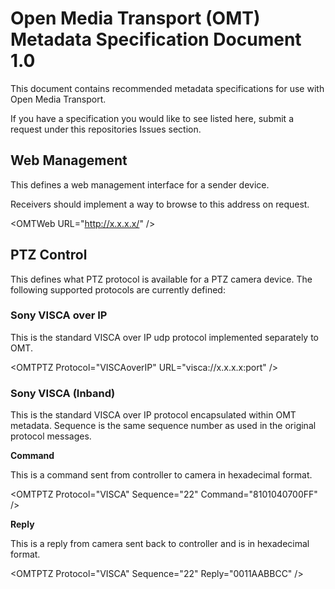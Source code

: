 # Open Media Transport (OMT) Metadata Specification Document 1.0

This document contains recommended metadata specifications for use with Open Media Transport.

If you have a specification you would like to see listed here, submit a request under this repositories Issues section.

## Web Management

This defines a web management interface for a sender device.

Receivers should implement a way to browse to this address on request.

\<OMTWeb URL="http://x.x.x.x/" />

## PTZ Control

This defines what PTZ protocol is available for a PTZ camera device.
The following supported protocols are currently defined:

### Sony VISCA over IP

This is the standard VISCA over IP udp protocol implemented separately to OMT.

\<OMTPTZ Protocol="VISCAoverIP" URL="visca://x.x.x.x:port"  />

### Sony VISCA (Inband)

This is the standard VISCA over IP protocol encapsulated within OMT metadata.
Sequence is the same sequence number as used in the original protocol messages.

**Command** 

This is a command sent from controller to camera in hexadecimal format. 

\<OMTPTZ Protocol="VISCA" Sequence="22" Command="8101040700FF" />

**Reply**

This is a reply from camera sent back to controller and is in hexadecimal format.

\<OMTPTZ Protocol="VISCA" Sequence="22" Reply="0011AABBCC" />

